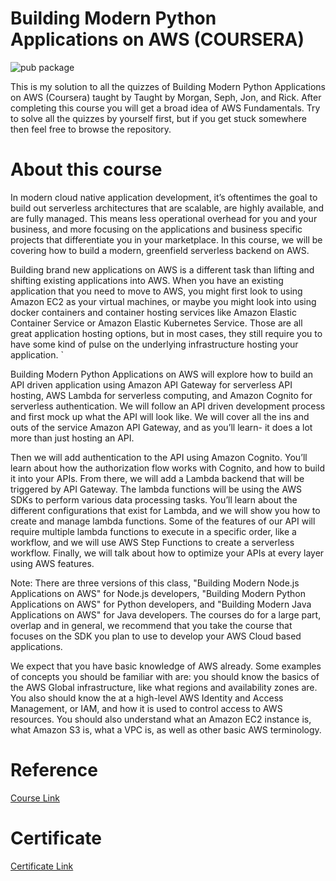#  Building Modern Python Applications on AWS (COURSERA)
![pub package](https://img.shields.io/badge/dev-meetsandeepan-bold.svg)

This is my solution to all the quizzes of Building Modern Python Applications on AWS (Coursera) taught by Taught by Morgan, Seph, Jon, and Rick. After completing this course you will get a broad idea of AWS Fundamentals. Try to solve all the quizzes by yourself first, but if you get stuck somewhere then feel free to browse the repository.

# About this course

In modern cloud native application development, it’s oftentimes the goal to build out serverless architectures that are scalable, are highly available, and are fully managed. This means less operational overhead for you and your business, and more focusing on the applications and business specific projects that differentiate you in your marketplace. In this course, we will be covering how to build a modern, greenfield serverless backend on AWS. 

Building brand new applications on AWS is a different task than lifting and shifting existing applications into AWS. When you have an existing application that you need to move to AWS, you might first look to using Amazon EC2 as your virtual machines, or maybe you might look into using docker containers and container hosting services like Amazon Elastic Container Service or Amazon Elastic Kubernetes Service. Those are all great application hosting options, but in most cases, they still require you to have some kind of pulse on the underlying infrastructure hosting your application. 	`

Building Modern Python Applications on AWS will explore how to build an API driven application using Amazon API Gateway for serverless API hosting, AWS Lambda for serverless computing, and Amazon Cognito for serverless authentication. We will follow an API driven development process and first mock up what the API will look like. We will cover all the ins and outs of the service Amazon API Gateway, and as you’ll learn- it does a lot more than just hosting an API. 

Then we will add authentication to the API using Amazon Cognito. You’ll learn about how the authorization flow works with Cognito, and how to build it into your APIs. From there, we will add a Lambda backend that will be triggered by API Gateway. The lambda functions will be using the AWS SDKs to perform various data processing tasks. You’ll learn about the different configurations that exist for Lambda, and we will show you how to create and manage lambda functions. Some of the features of our API will require multiple lambda functions to execute in a specific order, like a workflow, and we will use AWS Step Functions to create a serverless workflow. Finally, we will talk about how to optimize your APIs at every layer using AWS features.

Note: There are three versions of this class, "Building Modern Node.js Applications on AWS" for Node.js developers, "Building Modern Python Applications on AWS" for Python developers, and "Building Modern Java Applications on AWS" for Java developers.  The courses do for a large part, overlap and in general, we recommend that you take the course that focuses on the SDK you plan to use to develop your AWS Cloud based applications.

We expect that you have basic knowledge of AWS already. Some examples of concepts you should be familiar with are: you should know the basics of the AWS Global infrastructure, like what regions and availability zones are. You also should know the at a high-level AWS Identity and Access Management, or IAM, and how it is used to control access to AWS resources. You should also understand what an Amazon EC2 instance is, what Amazon S3 is, what a VPC is, as well as other basic AWS terminology.

# Reference

[Course Link](https://www.coursera.org/learn/building-modern-python-applications-on-aws)

# Certificate

[Certificate Link](https://www.coursera.org/account/accomplishments/certificate/CJPYNBW8RW2X)
